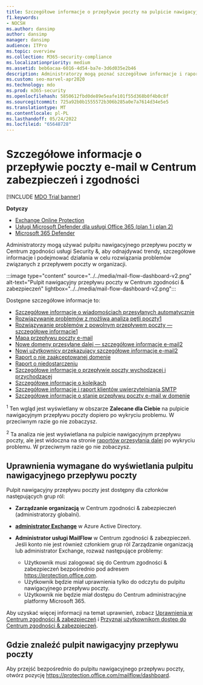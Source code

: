 ```yaml
---
title: Szczegółowe informacje o przepływie poczty na pulpicie nawigacyjnym przepływu poczty
f1.keywords:
- NOCSH
ms.author: dansimp
author: dansimp
manager: dansimp
audience: ITPro
ms.topic: overview
ms.collection: M365-security-compliance
ms.localizationpriority: medium
ms.assetid: beb6acaa-6016-4d54-ba7e-3d6d035e2b46
description: Administratorzy mogą poznać szczegółowe informacje i raporty dostępne na pulpicie nawigacyjnym przepływu poczty w Centrum zgodności usługi Security &.
ms.custom: seo-marvel-apr2020
ms.technology: mdo
ms.prod: m365-security
ms.openlocfilehash: 5850612fbd0de89e5eafe101f55d368b0f4b0c8f
ms.sourcegitcommit: 725a92b0b1555572b306b285a0e7a7614d34e5e5
ms.translationtype: MT
ms.contentlocale: pl-PL
ms.lasthandoff: 05/24/2022
ms.locfileid: "65648728"
---
```

# <a name="mail-flow-insights-in-the-security--compliance-center"></a>Szczegółowe informacje o przepływie poczty e-mail w Centrum zabezpieczeń i zgodności

[!INCLUDE [MDO Trial banner](../includes/mdo-trial-banner.md)]

**Dotyczy**
- [Exchange Online Protection](exchange-online-protection-overview.md)
- [Usługi Microsoft Defender dla usługi Office 365 (plan 1 i plan 2)](defender-for-office-365.md)
- [Microsoft 365 Defender](../defender/microsoft-365-defender.md)

Administratorzy mogą używać pulpitu nawigacyjnego przepływu poczty w Centrum zgodności usługi Security &, aby odnajdywać trendy, szczegółowe informacje i podejmować działania w celu rozwiązania problemów związanych z przepływem poczty w organizacji.

:::image type="content" source="../../media/mail-flow-dashboard-v2.png" alt-text="Pulpit nawigacyjny przepływu poczty w Centrum zgodności & zabezpieczeń" lightbox="../../media/mail-flow-dashboard-v2.png":::

Dostępne szczegółowe informacje to:

- [Szczegółowe informacje o wiadomościach przesyłanych automatycznie](mfi-auto-forwarded-messages-report.md)
- [Rozwiązywanie problemów z możliwą analizą pętli poczty1](mfi-mail-loop-insight.md)<sup></sup>
- [Rozwiązywanie problemów z powolnym przepływem poczty — szczegółowe informacje1](mfi-slow-mail-flow-rules-insight.md)<sup></sup>
- [Mapa przepływu poczty e-mail](mfi-mail-flow-map-report.md)
- [Nowe domeny przesyłane dalej — szczegółowe informacje e-mail2](mfi-new-domains-being-forwarded-email.md)<sup></sup>
- [Nowi użytkownicy przekazujący szczegółowe informacje e-mail2](mfi-new-users-forwarding-email.md)<sup></sup>
- [Raport o nie zaakceptowanej domenie](mfi-non-accepted-domain-report.md)
- [Raport o niedostarczeniu](mfi-non-delivery-report.md)
- [Szczegółowe informacje o przepływie poczty wychodzącej i przychodzącej](mfi-outbound-and-inbound-mail-flow.md)
- [Szczegółowe informacje o kolejkach](mfi-queue-alerts-and-queues.md)
- [Szczegółowe informacje i raport klientów uwierzytelniania SMTP](mfi-smtp-auth-clients-report.md)
- [Szczegółowe informacje o stanie przepływu poczty e-mail w domenie](mfi-domain-mail-flow-status-insight.md)

<sup>1</sup> Ten wgląd jest wyświetlany w obszarze **Zalecane dla Ciebie** na pulpicie nawigacyjnym przepływu poczty dopiero po wykryciu problemu. W przeciwnym razie go nie zobaczysz.

<sup>2</sup> Ta analiza nie jest wyświetlana na pulpicie nawigacyjnym przepływu poczty, ale jest widoczna na stronie [raportów przesyłania dalej](view-mail-flow-reports.md#forwarding-report) po wykryciu problemu. W przeciwnym razie go nie zobaczysz.

## <a name="permissions-required-to-view-the-mail-flow-dashboard"></a>Uprawnienia wymagane do wyświetlania pulpitu nawigacyjnego przepływu poczty

Pulpit nawigacyjny przepływu poczty jest dostępny dla członków następujących grup ról:

- **Zarządzanie organizacją** w Centrum zgodności & zabezpieczeń (administratorzy globalni).

- **[administrator Exchange](/azure/active-directory/roles/permissions-reference#exchange-administrator)** w Azure Active Directory.

- **Administrator usługi MailFlow** w Centrum zgodności & zabezpieczeń. Jeśli konto nie jest również członkiem grup ról Zarządzanie organizacją lub administrator Exchange, rozważ następujące problemy:
  - Użytkownik musi zalogować się do Centrum zgodności & zabezpieczeń bezpośrednio pod adresem <https://protection.office.com>.
  - Użytkownik będzie miał uprawnienia tylko do odczytu do pulpitu nawigacyjnego przepływu poczty.
  - Użytkownik nie będzie miał dostępu do Centrum administracyjne platformy Microsoft 365.

Aby uzyskać więcej informacji na temat uprawnień, zobacz [Uprawnienia w Centrum zgodności & zabezpieczeń](permissions-in-the-security-and-compliance-center.md) i [Przyznaj użytkownikom dostęp do Centrum zgodności & zabezpieczeń](grant-access-to-the-security-and-compliance-center.md).

## <a name="where-to-find-the-mail-flow-dashboard"></a>Gdzie znaleźć pulpit nawigacyjny przepływu poczty

Aby przejść bezpośrednio do pulpitu nawigacyjnego przepływu poczty, otwórz pozycję <https://protection.office.com/mailflow/dashboard>.
